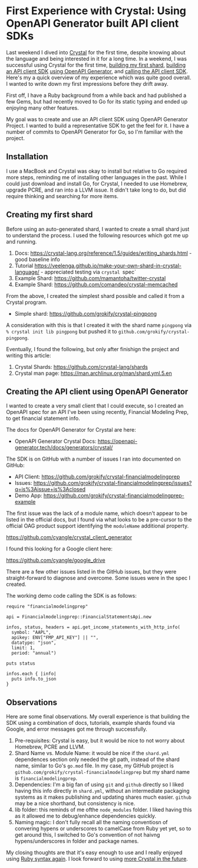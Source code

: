 # First Experience with Crystal: Using OpenAPI Generator built API client SDKs 

Last weekend I dived into [Crystal](https://crystal-lang.org/) for the first time, despite knowing about the language and being interested in it for a long time. In a weekend, I was successful using Crystal for the first time, [building my first shard](https://github.com/grokify/crystal-pingpong), [building an API client SDK](https://github.com/grokify/crystal-financialmodelingprep) [using OpenAPI Generator](https://github.com/OpenAPITools/openapi-generator), and [calling the API client SDK](https://github.com/grokify/crystal-financialmodelingprep-example/blob/main/main.cr). Here's my a quick overview of my experience which was quite good overall. I wanted to write down my first impressions before they drift away.

First off, I have a Ruby background from a while back and had published a few Gems, but had recently moved to Go for its static typing and ended up enjoying many other features.

My goal was to create and use an API client SDK using OpenAPI Generator Project. I wanted to build a representative SDK to get the feel for it. I have a number of commits to OpenAPI Generator for Go, so I'm familiar with the project.

## Installation

I use a MacBook and Crystal was okay to install but relative to Go required more steps, reminding me of installing other languages in the past. While I could just download and install Go, for Crystal, I needed to use Homebrew, upgrade PCRE, and ran into a LLVM issue. It didn't take long to do, but did require thinking and searching for more items.

## Creating my first shard

Before using an auto-generated shard, I wanted to create a small shard just to understand the process. I used the following resources which got me up and running.

1. Docs: https://crystal-lang.org/reference/1.5/guides/writing_shards.html - good baseline info
2. Tutorial https://veelenga.github.io/make-your-own-shard-in-crystal-language/ - appreciated testing via `crystal `spec`
1. Example Shard: https://github.com/mamantoha/twitter-crystal
4. Example Shard: https://github.com/comandeo/crystal-memcached

From the above, I created the simplest shard possible and called it from a Crystal program.

* Simple shard: https://github.com/grokify/crystal-pingpong

A consideration with this is that I created it with the shard name `pingpong` via `% crystal init lib pingpong` but pushed it to `github.com/grokify/crystal-pingpong`.

Eventually, I found the following, but only after finishign the project and writing this article:

1. Crystal Shards: https://github.com/crystal-lang/shards
2. Crystal man page: https://man.archlinux.org/man/shard.yml.5.en

## Creating the API client using OpenAPI Generator

I wanted to create a very small client that I could execute, so I created an OpenAPI spec for an API I've been using recently, Financial Modeling Prep, to get financial statement info.

The docs for OpenAPI Generator for Crystal are here:

* OpenAPI Generator Crystal Docs: https://openapi-generator.tech/docs/generators/crystal/

The SDK is on GitHub with a number of issues I ran into documented on GitHub:

* API Client: https://github.com/grokify/crystal-financialmodelingprep
* Issues: https://github.com/grokify/crystal-financialmodelingprep/issues?q=is%3Aissue+is%3Aclosed
* Demo App: https://github.com/grokify/crystal-financialmodelingprep-example

The first issue was the lack of a module name, which doesn't appear to be listed in the official docs, but I found via what looks to be a pre-cursor to the official OAG product support identifying the `moduleName` additional property.

https://github.com/cyangle/crystal_client_generator

I found this looking for a Google client here:

https://github.com/cyangle/google_drive

There are a few other issues listed in the GitHub issues, but they were straight-forward to diagnose and overcome. Some issues were in the spec I created.

The working demo code calling the SDK is as follows:

```crystal
require "financialmodelingprep"

api = Financialmodelingprep::FinancialStatementsApi.new

infos, status, headers = api.get_income_statements_with_http_info(
  symbol: "AAPL",
  apikey: ENV["FMP_API_KEY"] || "",
  datatype: "json",
  limit: 1,
  period: "annual")

puts status

infos.each { |info|
  puts info.to_json
}
```

## Observations

Here are some final observations. My overall experience is that building the SDK using a combination of docs, tutorials, example shards found via Google, and error messages got me through successfully.

1. Pre-requisites: Crystal is easy, but it would be nice to not worry about Homebrew, PCRE and LLVM.
2. Shard Name vs. Module Name: it would be nice if the `shard.yml` dependences section only needed the git path, instead of the shard name, similar to Go's `go.mod` file. In my case, my GitHub project is `github.com/grokify/crystal-financialmodelingprep` but my shard name is `financialmodelingprep`.
3. Dependencies: I'm a big fan of using `git` and `github` directly so I liked having this info directly in `shard.yml`, without an intermediate packaging systems as it makes publishing and updating shares much easier. `github` may be a nice shorthand, but consistency is nice.
3. lib folder: this reminds of me ofthe `node_modules` folder. I liked having this as it allowed me to debug/enhance dependencies quickly.
4. Naming magic: I don't fully recall all the naming conventiosn of convering hypens or underscores to camelCase from Ruby yet yet, so to get around this, I switched to Go's convention of not haivng hypens/underscores in folder and package names.

My closing thoughts are that it's easy enough to use and I really enjoyed using [Ruby syntax again](https://www.ruby-lang.org). I look forward to using [more Crystal in the future](https://crystal-lang.org/).